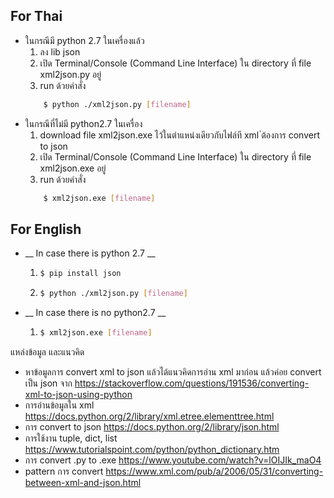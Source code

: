 ## For Thai
- ในกรณีมี python 2.7 ในเครื่องแล้ว
    1.  ลง lib json 
    2.  เปิด Terminal/Console (Command Line Interface) ใน directory ที่ file xml2json.py อยู่  
    3.  run ด้วยคำสั่ง
    ```bash
        $ python ./xml2json.py [filename]
    ```
- ในกรณีที่ไม่มี python2.7 ในเครื่อง
    1.  download file xml2json.exe ไว้ในตำแหน่งเดียวกับไฟล์ที xml ่ต้องการ convert to json
    2.  เปิด Terminal/Console (Command Line Interface) ใน directory ที่ file xml2json.exe อยู่  
    3.  run ด้วยคำสั่ง
    ```bash
        $ xml2json.exe [filename]
    ```

## For English
- __ In case there is python 2.7 __
    1.  ```bash
        $ pip install json
        ``` 
    2.  ```bash
        $ python ./xml2json.py [filename]
        ```

- __ In case there is no python2.7 __
    1.  ```bash
        $ xml2json.exe [filename]
        ```









แหล่งข้อมูล และแนวคิด
- หาข้อมูลการ convert xml to json แล้วได้แนวคิดการอ่าน xml มาก่อน แล้วค่อย convert เป็น json จาก
https://stackoverflow.com/questions/191536/converting-xml-to-json-using-python
- การอ่านข้อมูลใน xml
https://docs.python.org/2/library/xml.etree.elementtree.html
- การ convert to json 
https://docs.python.org/2/library/json.html
- การใช้งาน tuple, dict, list
https://www.tutorialspoint.com/python/python_dictionary.htm
- การ convert .py to .exe
https://www.youtube.com/watch?v=lOIJIk_maO4
- pattern การ convert
https://www.xml.com/pub/a/2006/05/31/converting-between-xml-and-json.html